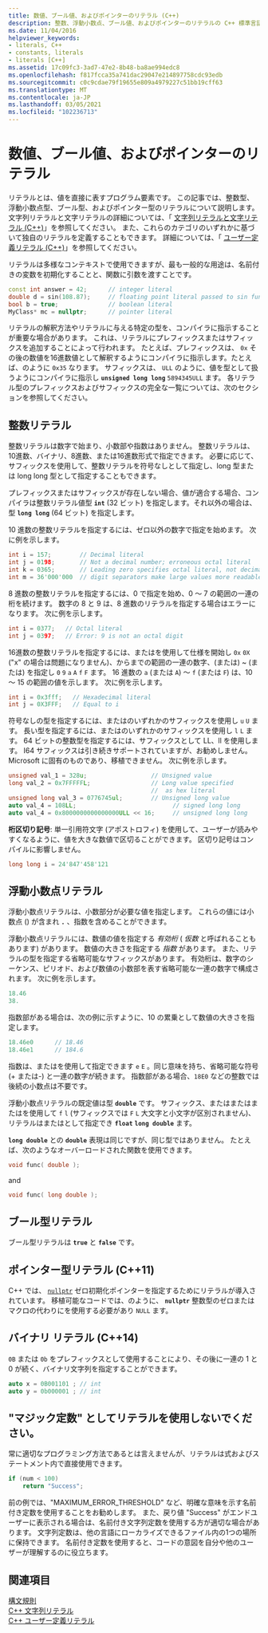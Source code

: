 ```yaml
---
title: 数値、ブール値、およびポインターのリテラル (C++)
description: 整数、浮動小数点、ブール値、およびポインターのリテラルの C++ 標準言語形式。
ms.date: 11/04/2016
helpviewer_keywords:
- literals, C++
- constants, literals
- literals [C++]
ms.assetid: 17c09fc3-3ad7-47e2-8b48-ba8ae994edc8
ms.openlocfilehash: f817fcca35a741dac29047e214897758cdc93edb
ms.sourcegitcommit: c0c9cdae79f19655e809a4979227c51bb19cff63
ms.translationtype: MT
ms.contentlocale: ja-JP
ms.lasthandoff: 03/05/2021
ms.locfileid: "102236713"
---
```

# <a name="numeric-boolean-and-pointer-literals"></a>数値、ブール値、およびポインターのリテラル

リテラルとは、値を直接に表すプログラム要素です。 この記事では、整数型、浮動小数点型、ブール型、およびポインター型のリテラルについて説明します。 文字列リテラルと文字リテラルの詳細については、「 [文字列リテラルと文字リテラル (C++)](../cpp/string-and-character-literals-cpp.md)」を参照してください。 また、これらのカテゴリのいずれかに基づいて独自のリテラルを定義することもできます。 詳細については、「 [ユーザー定義リテラル (C++)](../cpp/user-defined-literals-cpp.md)」を参照してください。

リテラルは多様なコンテキストで使用できますが、最も一般的な用途は、名前付きの変数を初期化することと、関数に引数を渡すことです。

```cpp
const int answer = 42;      // integer literal
double d = sin(108.87);     // floating point literal passed to sin function
bool b = true;              // boolean literal
MyClass* mc = nullptr;      // pointer literal
```

リテラルの解釈方法やリテラルに与える特定の型を、コンパイラに指示することが重要な場合があります。 これは、リテラルにプレフィックスまたはサフィックスを追加することによって行われます。 たとえば、プレフィックスは、 `0x` その後の数値を16進数値として解釈するようにコンパイラに指示します。たとえば、のように `0x35` なります。 サフィックスは、 `ULL` のように、値を型として扱うようにコンパイラに指示し **`unsigned long long`** `5894345ULL` ます。 各リテラル型のプレフィックスおよびサフィックスの完全な一覧については、次のセクションを参照してください。

## <a name="integer-literals"></a>整数リテラル

整数リテラルは数字で始まり、小数部や指数はありません。 整数リテラルは、10進数、バイナリ、8進数、または16進数形式で指定できます。 必要に応じて、サフィックスを使用して、整数リテラルを符号なしとして指定し、long 型または long long 型として指定することもできます。

プレフィックスまたはサフィックスが存在しない場合、値が適合する場合、コンパイラは整数リテラル値型 **`int`** (32 ビット) を指定します。それ以外の場合は、型 **`long long`** (64 ビット) を指定します。

10 進数の整数リテラルを指定するには、ゼロ以外の数字で指定を始めます。 次に例を示します。

```cpp
int i = 157;        // Decimal literal
int j = 0198;       // Not a decimal number; erroneous octal literal
int k = 0365;       // Leading zero specifies octal literal, not decimal
int m = 36'000'000  // digit separators make large values more readable
```

8 進数の整数リテラルを指定するには、0 で指定を始め、0 ～ 7 の範囲の一連の桁を続けます。 数字の 8 と 9 は、8 進数のリテラルを指定する場合はエラーになります。 次に例を示します。

```cpp
int i = 0377;   // Octal literal
int j = 0397;   // Error: 9 is not an octal digit
```

16進数の整数リテラルを指定するには、またはを使用して仕様を開始し `0x` `0X` ("x" の場合は問題になりません)、からまでの範囲の一連の数字、(または) ~ (または) を指定し `0` `9` `a` `A` `f` `F` ます。 16 進数の `a` (または `A`) ～ `f` (または `F`) は、10 ～ 15 の範囲の値を示します。 次に例を示します。

```cpp
int i = 0x3fff;   // Hexadecimal literal
int j = 0X3FFF;   // Equal to i
```

符号なしの型を指定するには、またはのいずれかのサフィックスを使用し `u` `U` ます。 長い型を指定するには、またはのいずれかのサフィックスを使用し `l` `L` ます。 64 ビットの整数型を指定するには、サフィックスとして LL、ll を使用します。 I64 サフィックスは引き続きサポートされていますが、お勧めしません。 Microsoft に固有のものであり、移植できません。 次に例を示します。

```cpp
unsigned val_1 = 328u;                  // Unsigned value
long val_2 = 0x7FFFFFL;                 // Long value specified
                                        //  as hex literal
unsigned long val_3 = 0776745ul;        // Unsigned long value
auto val_4 = 108LL;                           // signed long long
auto val_4 = 0x8000000000000000ULL << 16;     // unsigned long long
```

**桁区切り記号**: 単一引用符文字 (アポストロフィ) を使用して、ユーザーが読みやすくなるように、値を大きな数値で区切ることができます。 区切り記号はコンパイルに影響しません。

```cpp
long long i = 24'847'458'121
```

## <a name="floating-point-literals"></a>浮動小数点リテラル

浮動小数点リテラルは、小数部分が必要な値を指定します。 これらの値には小数点 () が含まれ **`.`** 、指数を含めることができます。

浮動小数点リテラルには、数値の値を指定する *有効桁* ( *仮数* と呼ばれることもあります) があります。 数値の大きさを指定する *指数* があります。 また、リテラルの型を指定する省略可能なサフィックスがあります。 有効桁は、数字のシーケンス、ピリオド、および数値の小数部を表す省略可能な一連の数字で構成されます。 次に例を示します。

```cpp
18.46
38.
```

指数部がある場合は、次の例に示すように、10 の累乗として数値の大きさを指定します。

```cpp
18.46e0      // 18.46
18.46e1      // 184.6
```

指数は、またはを使用して指定できます `e` `E` 。同じ意味を持ち、省略可能な符号 (+ または-) と一連の数字が続きます。  指数部がある場合、`18E0` などの整数では後続の小数点は不要です。

浮動小数点リテラルの既定値は型 **`double`** です。 サフィックス、またはまたはまたはを使用して `f` `l` (サフィックスでは `F` `L` 大文字と小文字が区別されません)、リテラルはまたはとして指定でき **`float`** **`long double`** ます。

**`long double`** との **`double`** 表現は同じですが、同じ型ではありません。 たとえば、次のようなオーバーロードされた関数を使用できます。

```cpp
void func( double );
```

and

```cpp
void func( long double );
```

## <a name="boolean-literals"></a>ブール型リテラル

ブール型リテラルは **`true`** と **`false`** です。

## <a name="pointer-literal-c11"></a>ポインター型リテラル (C++11)

C++ では、 [`nullptr`](../cpp/nullptr.md) ゼロ初期化ポインターを指定するためにリテラルが導入されています。 移植可能なコードでは、のように、 **`nullptr`** 整数型のゼロまたはマクロの代わりにを使用する必要があり `NULL` ます。

## <a name="binary-literals-c14"></a>バイナリ リテラル (C++14)

`0B` または `0b` をプレフィックスとして使用することにより、その後に一連の 1 と 0 が続く、バイナリ文字列を指定することができます。

```cpp
auto x = 0B001101 ; // int
auto y = 0b000001 ; // int
```

## <a name="avoid-using-literals-as-magic-constants"></a>"マジック定数" としてリテラルを使用しないでください。

常に適切なプログラミング方法であるとは言えませんが、リテラルは式およびステートメント内で直接使用できます。

```cpp
if (num < 100)
    return "Success";
```

前の例では、"MAXIMUM_ERROR_THRESHOLD" など、明確な意味を示す名前付き定数を使用することをお勧めします。 また、戻り値 "Success" がエンドユーザーに表示される場合は、名前付き文字列定数を使用する方が適切な場合があります。 文字列定数は、他の言語にローカライズできるファイル内の1つの場所に保持できます。 名前付き定数を使用すると、コードの意図を自分や他のユーザーが理解するのに役立ちます。

## <a name="see-also"></a>関連項目

[構文規則](../cpp/lexical-conventions.md)<br/>
[C++ 文字列リテラル](../cpp/string-and-character-literals-cpp.md)<br/>
[C++ ユーザー定義リテラル](../cpp/user-defined-literals-cpp.md)
